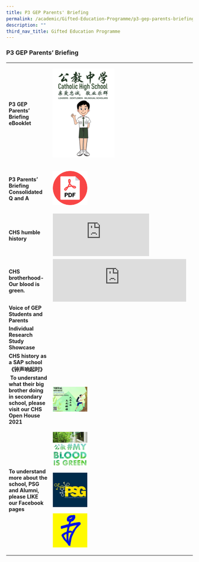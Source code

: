 ```yaml
---
title: P3 GEP Parents' Briefing
permalink: /academic/Gifted-Education-Programme/p3-gep-parents-briefing/
description: ""
third_nav_title: Gifted Education Programme
---
```

### P3 GEP Parents’ Briefing

|  	|  	|
|---	|---	|
|  **P3 GEP Parents’ Briefing eBooklet**	| <p><a href="https://drive.google.com/file/d/1WM1gKCpbAWkO8bk0spHVA8-R-UNgdoyp/view"><img style="width:45%" src="/images/gep13.png"></a></p> 	|
|  **P3 Parents’ Briefing Consolidated Q and A**	|  <p><a href="https://tinyurl.com/u8pn4xjf"><img style="width:25%" src="/images/gep14.png"></a></p>	|
| **CHS humble history** 	| <iframe width="260" height="115" src="https://www.youtube.com/embed/M9iTnspwy3g" title="YouTube video player" frameborder="0" allow="accelerometer; autoplay; clipboard-write; encrypted-media; gyroscope; picture-in-picture" allowfullscreen></iframe> 	|
|  **CHS brotherhood-Our blood is green.**	| <iframe width="360" height="115" src="https://www.youtube.com/embed/vSdCkrXixZo" title="YouTube video player" frameborder="0" allow="accelerometer; autoplay; clipboard-write; encrypted-media; gyroscope; picture-in-picture" allowfullscreen></iframe> 	|
| **Voice of GEP Students and Parents** 	|  	|
| **Individual Research Study Showcase** 	|  	|
| **CHS history as a SAP school <br>《钟声响起时》** 	|  	|
| **To understand what their big brother doing in secondary school, please visit our CHS Open House 2021**  	| <p><a href="web"><img style="width:25%" src="/images/gep15.png"></a></p> 	|
| **To understand more about the school, PSG and Alumni, please LIKE our Facebook pages** 	| <p><a href="web"><img style="width:25%" src="/images/gep16.png"></a></p><p><a href="web"><img style="width:25%" src="/images/gep17.png"></a></p><p><a href="web"><img style="width:25%" src="/images/gep18.png"></a></p> 	|